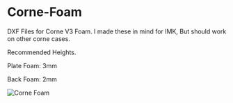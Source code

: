 # Corne-Foam
DXF Files for Corne V3 Foam. I made these in mind for IMK, But should work on other corne cases. 

Recommended Heights. 

Plate Foam: 3mm 

Back Foam: 2mm

![Corne Foam](https://user-images.githubusercontent.com/3604950/115716475-37da7000-a347-11eb-9054-40b5cce35baf.png)

